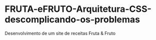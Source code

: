 # FRUTA-eFRUTO-Arquitetura-CSS-descomplicando-os-problemas
 Desenvolvimento de um site de receitas Fruta & Fruto
